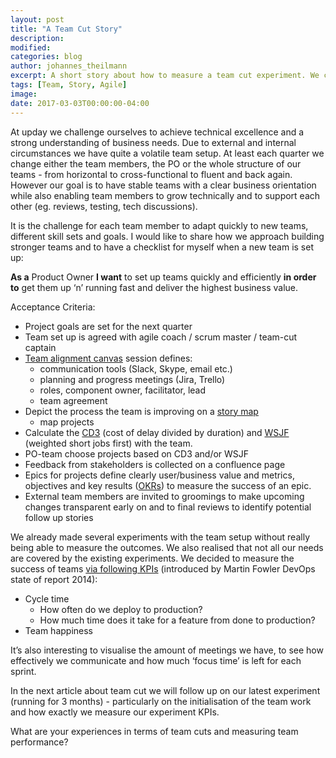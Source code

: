 ```yaml
---
layout: post
title: "A Team Cut Story"
description:
modified:
categories: blog
author: johannes_theilmann
excerpt: A short story about how to measure a team cut experiment. We changed the team set up a few times already – this article explains how we learn which team set up is more productive and how to perform those experiments as smoothly as possible.
tags: [Team, Story, Agile]
image:
date: 2017-03-03T00:00:00-04:00
---
```

At upday we challenge ourselves to achieve technical excellence and a strong understanding of business needs. Due to external and internal circumstances we have quite a volatile team setup. At least each quarter we change either the team members, the PO or the whole structure of our teams - from horizontal to cross-functional to fluent and back again. However our goal is to have stable teams with a clear business orientation while also enabling team members to grow technically and to support each other (eg. reviews, testing, tech discussions).

It is the challenge for each team member to adapt quickly to new teams, different skill sets and goals. I would like to share how we approach building stronger teams and to have a checklist for myself when a new team is set up:

**As a** Product Owner **I want** to set up teams quickly and efficiently **in order to** get them up ‘n’ running fast and deliver the highest business value.

Acceptance Criteria:

* Project goals are set for the next quarter
* Team set up is agreed with agile coach / scrum master / team-cut captain
* <a href="http://theteamcanvas.com/use/" target="blank">Team alignment canvas</a> session defines:
	* communication tools (Slack, Skype, email etc.)
	* planning and progress meetings (Jira, Trello)
	* roles, component owner, facilitator, lead
	* team agreement
* Depict the process the team is improving on a <a href="http://www.storiesonboard.com" target="blank">story map</a>
	* map projects
* Calculate the <a href="http://blackswanfarming.com/cost-of-delay-divided-by-duration/" target="blank">CD3</a> (cost of delay divided by duration) and <a href="http://www.scaledagileframework.com/wsjf/" target="blank">WSJF</a> (weighted short jobs first) with the team.
* PO-team choose projects based on CD3 and/or WSJF
* Feedback from stakeholders is collected on a confluence page
* Epics for projects define clearly user/business value and metrics, objectives and key results (<a href="https://rework.withgoogle.com/guides/set-goals-with-okrs/steps/introduction/" target="blank">OKRs</a>) to measure the success of an epic.
* External team members are invited to groomings to make upcoming changes transparent early on and to final reviews to identify potential follow up stories

We already made several experiments with the team setup without really being able to measure the outcomes. We also realised that not all our needs are covered by the existing experiments. We decided to measure the success of teams <a href="https://youtu.be/Avs70dZ3Vlk?t=4m27s" target="blank">via following KPIs</a> (introduced by Martin Fowler DevOps state of report 2014):

* <a link="http://kanbantool.com/kanban-library/analytics-and-metrics/kanban-definition-of-lead-time-and-cycle-time#.WHdWULbhDBJ" target="blank">Cycle time</a>
	* How often do we deploy to production?
	* How much time does it take for a feature from done to production?
* <a link="http://www.slideshare.net/management30/the-happiness-of-workers/7-Engagement_probablycorrelates_with_satisfactionand_happinessBut" target="blank">Team happiness</a>


It’s also interesting to visualise the amount of meetings we have, to see how effectively we communicate and how much ‘focus time’ is left for each sprint.

In the next article about team cut we will follow up on our latest <a link="http://upday.github.io/blog/lean_change_insights_board/">experiment</a> (running for 3 months) - particularly on the initialisation of the team work and how exactly we measure our experiment KPIs.

What are your experiences in terms of team cuts and measuring team performance?
